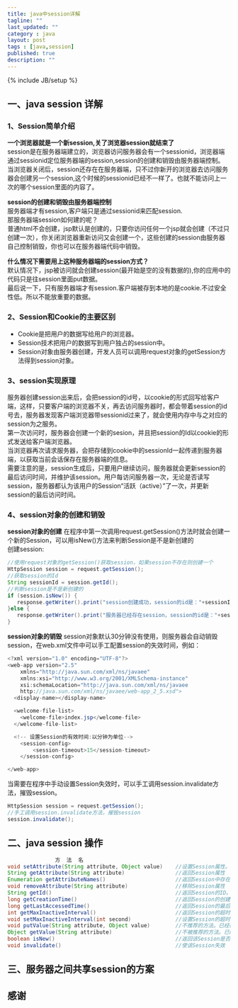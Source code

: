 ```yaml
---
title: java中session详解
tagline: ""
last_updated: ""
category : java
layout: post
tags : [java,session]
published: true
description: ""
---
```

{% include JB/setup %}

## 一、java session 详解  

### 1、Session简单介绍  

**一个浏览器就是一个新session,关了浏览器session就结束了**  
session是在服务器端建立的，浏览器访问服务器会有一个sessionid，浏览器端通过sessionid定位服务器端的session,session的创建和销毁由服务器端控制。  
当浏览器关闭后，session还存在在服务器端，只不过你新开的浏览器去访问服务器会创建另一个session,这个时候的sessionid已经不一样了。也就不能访问上一次的哪个session里面的内容了。  

**session的创建和销毁由服务器端控制**  
服务器端才有session,客户端只是通过sessionid来匹配session.  
那服务器端session如何建的呢？  
普通html不会创建，jsp默认是创建的，只要你访问任何一个jsp就会创建（不过只创建一次），你关闭浏览器重新访问又会创建一个，这些创建的session由服务器自己控制销毁，你也可以在服务器端代码中销毁。  

**什么情况下需要用上这种服务器端的session方式？**  
默认情况下，jsp被访问就会创建session(最开始是空的没有数据的),你的应用中的代码只是往session里面put数据。  
最后说一下，只有服务器端才有session.客户端被存到本地的是cookie.不过安全性低。所以不能放重要的数据。

### 2、Session和Cookie的主要区别  

* Cookie是把用户的数据写给用户的浏览器。
* Session技术把用户的数据写到用户独占的session中。
* Session对象由服务器创建，开发人员可以调用request对象的getSession方法得到session对象。

### 3、session实现原理  

服务器创建session出来后，会把session的id号，以cookie的形式回写给客户端，这样，只要客户端的浏览器不关，再去访问服务器时，都会带着session的id号去，服务器发现客户端浏览器带sessionid过来了，就会使用内存中与之对应的session为之服务。  
第一次访问时，服务器会创建一个新的sesion，并且把session的Id以cookie的形式发送给客户端浏览器。  
当浏览器再次请求服务器，会把存储到cookie中的sessionId一起传递到服务器端，以获取当前会话保存在服务器端的信息。  
需要注意的是，session生成后，只要用户继续访问，服务器就会更新session的最后访问时间，并维护该session。用户每访问服务器一次，无论是否读写session，服务器都认为该用户的Session“活跃（active）”了一次，并更新session的最后访问时间。  

### 4、session对象的创建和销毁  

**session对象的创建**
在程序中第一次调用request.getSession()方法时就会创建一个新的Session，可以用isNew()方法来判断Session是不是新创建的  
创建session:  

```java
//使用request对象的getSession()获取session，如果session不存在则创建一个
HttpSession session = request.getSession();
//获取session的Id
String sessionId = session.getId();
//判断session是不是新创建的
if (session.isNew()) {
   response.getWriter().print("session创建成功，session的id是："+sessionId);
}else {
   response.getWriter().print("服务器已经存在session，session的id是："+sessionId);
}
```

**session对象的销毁**
session对象默认30分钟没有使用，则服务器会自动销毁session，在web.xml文件中可以手工配置session的失效时间，例如：  

```java
<?xml version="1.0" encoding="UTF-8"?>
<web-app version="2.5"
    xmlns="http://java.sun.com/xml/ns/javaee"
    xmlns:xsi="http://www.w3.org/2001/XMLSchema-instance"
    xsi:schemaLocation="http://java.sun.com/xml/ns/javaee
    http://java.sun.com/xml/ns/javaee/web-app_2_5.xsd">
  <display-name></display-name>

  <welcome-file-list>
    <welcome-file>index.jsp</welcome-file>
  </welcome-file-list>

  <!-- 设置Session的有效时间:以分钟为单位-->
    <session-config>
        <session-timeout>15</session-timeout>
    </session-config>

</web-app>
```

当需要在程序中手动设置Session失效时，可以手工调用session.invalidate方法，摧毁session。  

```java
HttpSession session = request.getSession();
//手工调用session.invalidate方法，摧毁session
session.invalidate();
```

## 二、java session 操作  

```java
               方  法  名                                                         描    述
void setAttribute(String attribute, Object value)    //设置Session属性。value参数可以为任何Java Object。通常为Java Bean。value信息不宜过大
String getAttribute(String attribute)                //返回Session属性
Enumeration getAttributeNames()                      //返回Session中存在的属性名
void removeAttribute(String attribute)               //移除Session属性
String getId()                                       //返回Session的ID。该ID由服务器自动创建，不会重复
long getCreationTime()                               //返回Session的创建日期。返回类型为long，常被转化为Date类型，例如：Date createTime = new Date(session.get CreationTime())
long getLastAccessedTime()                           //返回Session的最后活跃时间。返回类型为long
int getMaxInactiveInterval()                         //返回Session的超时时间。单位为秒。超过该时间没有访问，服务器认为该Session失效
void setMaxInactiveInterval(int second)              //设置Session的超时时间。单位为秒
void putValue(String attribute, Object value)        //不推荐的方法。已经被setAttribute(String attribute, Object Value)替代
Object getValue(String attribute)                    //不被推荐的方法。已经被getAttribute(String attr)替代
boolean isNew()                                      //返回该Session是否是新创建的
void invalidate()                                    //使该Session失效
```

## 三、服务器之间共享session的方案  

## 感谢
